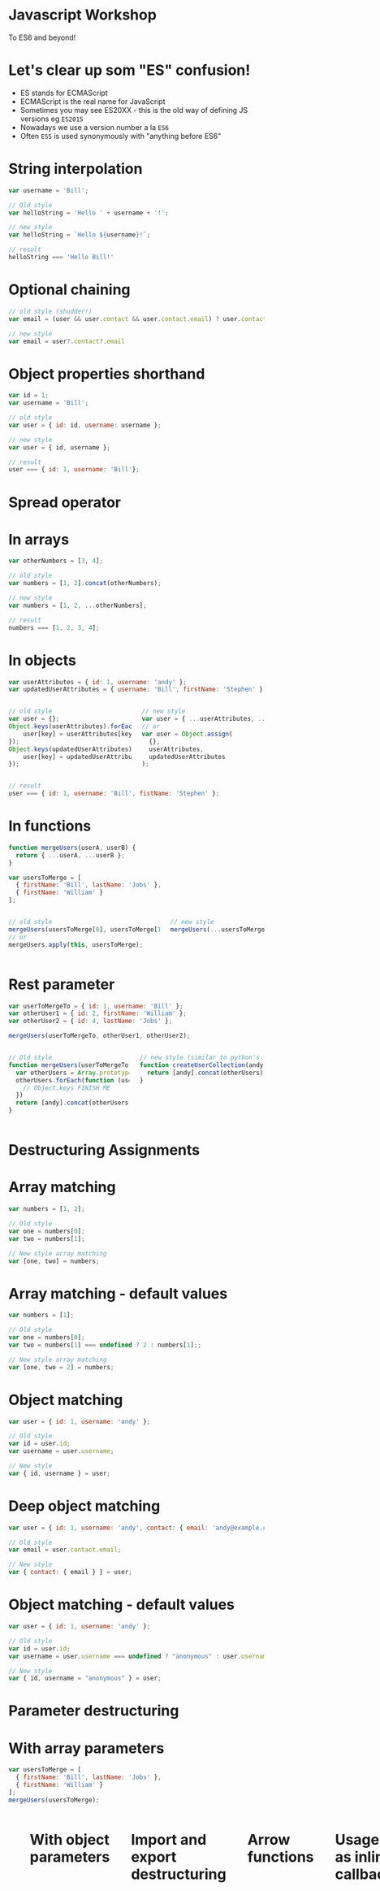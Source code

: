 <!---
marp: true
theme: uncover
class: invert
headingDivider: 2
paginate: true
header: ![&e Tech](img/and-e-tech-logo-300.svg)
footer: 'Created with [Marp](https://marp.app) and [Github Pages](https://pages.github.com)'
backgroundImage: url('img/javascript-logo.svg')
backgroundPosition: 110% 120%
backgroundSize: 40%
style: |
  section,
  section code {
    font-size: 30px;
    text-align: left;
  }

  section ul,
  section ol,
  section img {
    margin-left: 0;
  }

  section.long p,
  section.long ul,
  section.long ol,
  section.long code, {
    font-size: 24px;
  }

  section .columns img {
    width: 100%;
  }

  section .columns {
    display: grid;
    grid-template-columns: repeat(2, minmax(0, 1fr));
    gap: 1rem;
  }

  section header img {
    height: 100px;
    width: 100px;
    float: right;
  }
--->

# Javascript Workshop

To ES6 and beyond!

# Let's clear up som "ES" confusion!

- ES stands for ECMAScript
- ECMAScript is the real name for JavaScript
- Sometimes you may see ES20XX - this is the old way of defining JS versions eg `ES2015`
- Nowadays we use a version number a la `ES6`
- Often `ES5` is used synonymously with "anything before ES6"

# String interpolation

```js
var username = 'Bill';

// Old style
var helloString = 'Hello ' + username + '!';

// new style
var helloString = `Hello ${username}!`;

// result
helloString === 'Hello Bill!'
```

# Optional chaining

```js
// old style (shudder!)
var email = (user && user.contact && user.contact.email) ? user.contact.email : null;

// new style
var email = user?.contact?.email
```

# Object properties shorthand

```js
var id = 1;
var username = 'Bill';

// old style
var user = { id: id, username: username };

// new style
var user = { id, username };

// result
user === { id: 1, username: 'Bill'};
```

# Spread operator

# In arrays

```js
var otherNumbers = [3, 4];

// old style
var numbers = [1, 2].concat(otherNumbers);

// new style
var numbers = [1, 2, ...otherNumbers];

// result
numbers === [1, 2, 3, 4];
```

# In objects

```js
var userAttributes = { id: 1, username: 'andy' };
var updatedUserAttributes = { username: 'Bill', firstName: 'Stephen' };
```

<div class="columns">

```js
// old style
var user = {};
Object.keys(userAttributes).forEach(function (key) {
    user[key] = userAttributes[key];
});
Object.keys(updatedUserAttributes).forEach(function (key) {
    user[key] = updatedUserAttributes[key];
});
```

```js
// new style
var user = { ...userAttributes, ...updatedUserAttributes };
// or
var user = Object.assign(
  {},
  userAttributes,
  updatedUserAttributes
);
```

</div>

```js
// result
user === { id: 1, username: 'Bill', fistName: 'Stephen' };
```

# In functions

```js
function mergeUsers(userA, userB) {
  return { ...userA, ...userB };
}

var usersToMerge = [
  { firstName: 'Bill', lastName: 'Jobs' },
  { firstName: 'William' }
];
```

<div class="columns">

```js
// old style
mergeUsers(usersToMerge[0], usersToMerge[1]);
// or
mergeUsers.apply(this, usersToMerge);
```

```js
// new style
mergeUsers(...usersToMerge);
```

</div>

# Rest parameter

```js
var userToMergeTo = { id: 1, username: 'Bill' };
var otherUser1 = { id: 2, firstName: 'William' };
var otherUser2 = { id: 4, lastName: 'Jobs' };

mergeUsers(userToMergeTo, otherUser1, otherUser2);
```

<div class="columns">

```js
// Old style
function mergeUsers(userToMergeTo) {
  var otherUsers = Array.prototype.slice.call(arguments, 1);
  otherUsers.forEach(function (user) {
    // Object.keys FINISH ME
  })
  return [andy].concat(otherUsers);
}
```

```js
// new style (similar to python's *kwargs or ruby's splat (*))
function createUserCollection(andy, ...otherUsers) {
  return [andy].concat(otherUsers)
}
```

</div>

# Destructuring Assignments

# Array matching

```js
var numbers = [1, 2];

// Old style
var one = numbers[0];
var two = numbers[1];

// New style array matching
var [one, two] = numbers;
```

# Array matching - default values

```js
var numbers = [1];

// Old style
var one = numbers[0];
var two = numbers[1] === undefined ? 2 : numbers[1];;

// New style array matching
var [one, two = 2] = numbers;
```


# Object matching

```js
var user = { id: 1, username: 'andy' };

// Old style
var id = user.id;
var username = user.username;

// New style
var { id, username } = user;
```

# Deep object matching

```js
var user = { id: 1, username: 'andy', contact: { email: 'andy@example.com' } };

// Old style
var email = user.contact.email;

// New style
var { contact: { email } } = user;
```

# Object matching - default values

```js
var user = { id: 1, username: 'andy' };

// Old style
var id = user.id;
var username = user.username === undefined ? "anonymous" : user.username;

// New style
var { id, username = "anonymous" } = user;
```

# Parameter destructuring

# With array parameters

```js
var usersToMerge = [
  { firstName: 'Bill', lastName: 'Jobs' },
  { firstName: 'William' }
];
mergeUsers(usersToMerge);
```

<div class="columns">

```js
// Old style
function mergeUsers(usersArray) {
  var userA = usersArray[0];
  var userB = usersArray[1];
  return {
    ...userA,
    ...userB
  };
}
```

```js
// New style
function mergeUsers([userA, userB]) {
  return {
    ...userA,
    ...userB
  };
}
```

# With object parameters


```js
// Old style
function sayHello(user) {
  var username = user.username;
  return `Hello ${username}`;
}

// New style
function sayHello({ username }) {
  return `Hello ${username}`;
}
```

# Import and export destructuring

```js
// my-module.js
const myFunction = function () {};
const myConstant = Math.PI;
const MyModule = { myFunction, myConstant };

// exporting
export default MyModule;
// or
export myFunction;
export myConstant;

// importing
import 'my-module';
import MyModule from 'my-module';
import MyModule as TheirModule from 'my-module';
import { myFunction, MyConstant as TheirConstant } from 'my-module';
```

# Arrow functions

```js
// Old style function
function doSomething (someValue) {
  return someValue + 1;
}
// or
var doSomething = function (someValue) {
  return someValue + 1;
}

// new arrow style function
var doSomething = someValue => {
  return someValue + 1;
}
// or with an implicit return
var doSomething = someValue => someValue + 1;
```

# Usage as inline callback

```js
// Old style function
var usernames = users.map(function (user) {
  return user.username;
});

// new arrow style function
var usernames = users.map(user => user.username);
```

# Lexical this - What is this?

<div class="columns">

- Well... it depends!
- by default it is likely `window` or `global`
- using strict mode there is no default binding, it is `undefined`
- in an object it is the object itself
- in DOM event listeners it will be the `event.target` node
- usually though, `this` is related to whatever called the function asking for `this`

```js
this.numbers = [...Array(50).keys()];
this.multiplesOfFive = [];

this.numbers.forEach(function (number) {
  if (isMultiplesOfFive(number)) {
    // "this" here could be undefined or
    // it could be something else depending
    // on how this function is called
    this.multiplesOfFive.push(number);
  }
});
```
</div>

# Lexical this - the old options

```js
// option 1
var that = this;
this.numbers.forEach(function (number) {
  if (isMultipleOfFive(number)) that.multiplesOfFive.push(number);
})

// option 2
this.numbers.forEach(function (number) {
  if (isMultipleOfFive(number)) this.fives.push(number);
}, this)

// option 3
this.numbers.forEach(function (number) {
  if (isMultipleOfFive(number)) this.fives.push(number);
}.bind(this))
```

# Lexical this - arrow style

- In arrow functions `this` is always the object which defined the function
- you cannot use them for constructors (functions which use the `new` keyword)

```js
this.numbers.forEach(number => {
  if (isMultipleOfFive(number)) this.multiplesOfFive.push(number);
})
```

# Arrow functions - but when and why?

- We can use arrow functions __almost__ interchangeably for normal functions
- We cannot use them in constructors
- Knowing when and why is often a case of style unless you explicitly need special lexical this scoping or not

# Promises

<div class="columns">

```js
// Old style function
function doSomething (someId, onSuccess, onFailure, onFinally) {
  try {
    var data = getSomeData(someId);
    onSuccess(data);
  } catch (error) {
    onFailure(error);
  } finally {
    onFinally();
  }
}

doSomething(1, console.log, console.error, function () {
  // this always happens!
});
```

```js
// new Promise style
function doSomething (someId) {
  return new Promise((resolve, reject) => {
    try {
      var data = getSomeData(someId);
      resolve(data);
    } catch (error) {
      reject(error);
    }
  })
}

doSomething(1)
  .then(data => {
    var modifiedData = doSomethingWithData(data);
    return data;
  })
  .then(console.log)
  .catch(console.error)
  .finally(() => {
    // This always happens!
  })
```

<div>

# Throwing errors

```js
function doSomething () {
  return new Promise((resolve, reject) => {
    throw new Error("Ro roh!");
  })
}

doSomething().catch(error => {
  console.log(error);
  sendErrorToSomeErrorTrackingService(error);
})
```

# Promise.all()

<div class="columns">

```js
function runAll(functions, onSuccess, onError) {
  var results = [];
  var overallError;

  functions.forEach(function (func, index) {
    function handleFuncSuccess(data) {
      results[index] = data;
    }

    function handleFuncError(error) {
      overallError = error;
      break;
    }

    func(handleFuncSuccess, handleFuncError);
  });

  if (overallError) {
    onError(overallError);
  } else {
    onSuccess(results);
  }
}

function func1(onSuccess) { onSuccess('great success!') }
function func2(onSuccess) { onSuccess('yes, very nice') }
runAll([func1, func2], function (data) {
  data === [
    'great success!',
    'yes, very nice'
  ]
});

function func1(onSuccess) { onSuccess('great success!') }
function func2(onSuccess, onFailure) { onFailure('fail') }
runAll([func1, func2], null, function (error) {
  error === 'fail';
});
```

```js
Promise.all([
  Promise.resolve('great success!'),
  Promise.resolve('yes, very nice')
]).then(data => {
  // data === [
  //   'great success!',
  //   'yes, very nice'
  // ]
})

Promise.all([
  Promise.resolve('great success!'),
  Promise.reject('fail')
]).catch(error => {
  // error === 'fail'
})
```

</div>

# Promise.allResolved()

```js
Promise.allResolved([
  Promise.resolve('great success'),
  Promise.reject('failure')
]).then(data => {
  // data === [
  //   { status: 'fulfilled', value: 'great success' },
  //   { status: 'rejected', reason: 'failure' }
  // ]
})
// No catch needed here as the failed result is included in the result data
```

# async / await

<div class="columns">

```js
function fetchDataFromApi () {
  return new Promise((resolve, reject) => {
    try {
      var data = getData();
      resolve(data);
    } catch (error) {
      reject(error);
    }
  });
}

// Trigger the data request then carry on doing other stuff
fetchDataFromApi().then(data => {
  // do something with the data
  // when it eventually completes
})

// continue working on other stuff
```

```js
async function fetchDataFromApi () {
  var promise = new Promise((resolve, reject) => {
    try {
      var data = getData();
      resolve(data)
    } catch (error) {
      reject(error)
    }
  });

  return await promise;
}

// function will wait for promis to be resolved
// and assign the result before continuing
let data = fetchDataFromApi();

// continue working on other stuff
```
</div>

# Classes

<div class="columns">

```js
// old style
function Shape (x, y) {
    this.x = x;
    this.y = y;
}

Shape.prototype.move = function (x, y) {
    this.x = x;
    this.y = y;
};

var shape = new Shape(x, y);
shape.move(newX, newY);
```

```js
// new style
class Shape {
  constructor(x, y) {
    this.x = x;
    this.y = y;
  }

  move(x, y) {
    this.x = x;
    this.y = y;
  }
}

var shape = new Shape(x, y);
shape.move(newX, newY);
```

</div>

# Inheritance

<div class="columns">

```js
// old style
function Shape (sides) {
  this.sides = sides;
}

function Triangle () {
  Shape.call(this, 3);
}

Triangle.prototype = Object.create(
  Shape.prototype
);
```

```js
// new style
class Shape {
  constructor(sides) {
    this.sides = sides;
  }
}

class Triangle extends Shape {
  constructor() {
    super(3);
  }
}
```

</div>

# Modifying inhereted functionality

<div class="columns">

```js
// old style
function Shape (sides) {
  this.sides = sides
}

Shape.prototype.toString = function () {
  return "I have " + this.sides + " sides";
};

function Triangle () {
  Shape.call(this, 3);
}
Triangle.prototype = Object.create(Shape.prototype);

Triangle.prototype.toString = function () {
  return "As a Triangle " + Shape.prototype.toString.call(this);
}

var shape = new Shape(4);
shape.toString() === "I have 4 sides"

var triangle = new Triangle();
triangle.toString() === "As a Triangle I have 3 sides"
```

```js
// new style
class Shape {
  constructor (sides) {
    this.sides = sides;
  }

  toString () {
    return "I have " + this.sides + " sides";
  }
}

class Triangle extends Shape {
  constructor () {
    super(3)
  }

  toString () {
    return "As a Triangle " + super.toString();
  }
}

var shape = new Shape(4);
shape.toString() === "I have 4 sides"

var triangle = new Triangle();
triangle.toString() === "As a Triangle I have 3 sides"
```

</div>

# Static members

<div class="columns">

```js
// old style
function Shape (sides) {
  this.sides = sides;
}

Shape.defaultShape = function () {
  return new Shape(3);
}

var shape = Shape.defaultShape();
shape.sides === 3;
typeof shape === "object";
shape.__proto__.constructor.name === "Shape";
```

```js
// new style
class Shape {
  constructor (sides) {
    this.sides = sides;
  }

  static defaultShape () {
    return new Shape(0);
  }
}

var shape = Shape.defaultShape();
shape.sides === 3;
typeof shape === "object";
shape.__proto__.constructor.name === "Shape";
```

</div>

# Getters and setters

<div class="columns">

```js
// old style
function Shape (sides) {
  this._sides = sides;
}

Shape.prototype = {
    set sides (sides) {
      this._sides = sides;
    },

    get sides () {
      return this._sides;
    }
};

var shape = new Shape(0);
shape.sides = 2
shape.sides === 2
```

```js
// new style
class Shape {
  constructor(sides) {
    this._sides = sides;
  }

  set sides (sides) {
    this._sides = sides;
  }

  get sides () {
    return this._sides;
  }
}

var shape = new Shape(0);
shape.sides = 2
shape.sides === 2
```
</div>
